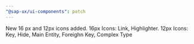 ```yaml
---
"@sap-ux/ui-components": patch
---
```


New 16 px and 12px icons added. 16px Icons: Link, Highlighter. 12px Icons: Key, Hide, Main Entity, Foreighn Key, Complex Type
